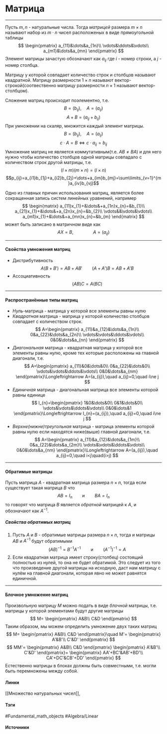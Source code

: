 # Матрица
***
Пусть $m,n$ - натуральные числа. Тогда *матрицей* размера $m\times n$ называют набор из $m\cdot n$ чисел расположеных в виде прямоугольной таблицы
$$
\begin{pmatrix}
a_{11}&\dots&a_{1n}\\
\vdots&\ddots&\vdots\\
a_{m1}&\dots&a_{mn}
\end{pmatrix}
$$
Элемент матрицы зачастую обозначают как $a_{ij}$ где $i$ - номер строки, а $j$ - номер столбца.

Матрицу у которой совпадает количество строк и столбцов называют квадратной.
Матрицу размерности $1\times n$ называют вектор-строкой(соотвественно матрицу размерности $n\times1$ называют вектор-столбцом).

Сложение матриц происходит поэлементно, т.е.
$$B=(b_{ij}),\quad A=(a_{ij})$$
$$A+B=(a_{ij}+b_{ij})$$
При умножении на скаляр, множится каждый элемент матрицы.
$$B=(b_{ij}),\quad A=(a_{ij})$$
$$c\cdot A=B\Leftrightarrow c\cdot a_{ij}=b_{ij}$$
Умножение матриц не является коммутативным(т.е. $AB\ne BA$) и для него нужно чтобы количество столбцов одной матрицы совпадало с количеством строк другой матрицы, т.е.
$$(l\times m)(m\times n)=(l\times n)$$
$$p_{ij}=a_{i1}b_{1j}+a_{i2}b_{2j}+\dots+a_{im}b_{mj}=\sum\limits_{v=1}^{m}a_{iv}b_{vj}$$

Одно из главных причин использования матриц, является более сокращенная запись систем линейных уравнений, например
$$
\begin{matrix}
a_{11}x_{1}+&\dots&+a_{1n}x_{n}=&b_{1}\\
a_{21}x_{1}+&\dots&+a_{2n}x_{n}=&b_{2}\\
\vdots&&\vdots&\vdots\\
a_{m1}x_{1}+&\dots&+a_{mn}x_{n}=&b_{m}
\end{matrix}
$$
может быть записано в матричном виде как
$$
AX=B,\qquad\qquad A=(a_{ij})
$$
***
#### Свойства умножения матриц
- Дистрибутивность
  $$
  A(B+B')=AB+AB'\qquad(A+A')B=AB+A'B
  $$
- Ассоциативность
  $$
  (AB)C=A(BC)
  $$
***
#### Распространённые типы матриц
- *Нуль*-матрица - матрица у которой все элементы равны нулю
- *Квадратная* матрица - матрица у которой количество столбцов совпадает с количеством строк.
  $$
  A=\begin{pmatrix}
  a_{11}&a_{12}&\dots&a_{1n}\\
  0&a_{22}&\dots&a_{2n}\\
  \vdots&\vdots&\ddots&\vdots\\
  0&0&\dots&a_{nn}
  \end{pmatrix}
  $$
- *Диагональная* матрица - квадратная матрица у которой все элементы равны нулю, кроме тех которые расположены на главной диагонали, т.е.
  $$
  A=\begin{pmatrix}
  a_{11}&0&\dots&0\\
  0&a_{22}&\dots&0\\
  \vdots&\vdots&\ddots&\vdots\\
  0&0&\dots&a_{nm}
  \end{pmatrix}\Longleftrightarrow
  A=(a_{ij}),\quad a_{ij}=0,\quad i\ne j
  $$
- *Единичная* матрица - диагональная матрица все элементы которой равны единице
  $$
  I_{n}=\begin{pmatrix}
  1&0&\dots&0\\
  0&1&\dots&0\\
  \vdots&\vdots&\ddots&\vdots\\
  0&0&\dots&1
  \end{pmatrix}\Longleftrightarrow
  I_{n}=(a_{ij}),\quad a_{ij}=0,\quad i\ne j
  $$
- *Верхне(нижне)треугольная* матрица - матрица элементы которой равны нулю если находятся ниже(выше) главной диагонали, т.е.
  $$
  A=\begin{pmatrix}
  a_{11}&a_{12}&\dots&a_{1m}\\
  0&a_{22}&\dots&a_{2m}\\
  \vdots&\vdots&\ddots&\vdots\\
  0&0&\dots&a_{nm}
  \end{pmatrix}\Longleftrightarrow
  A=(a_{ij}),\quad a_{ij}=0,\quad i<j\quad(i>j)
  $$
***
#### Обратимые матрицы
Пусть матрица $A$ - квадратная матрица размера $n\times n$, тогда если существует такая матрица $B$ что 
$$
AB=I_{n}\qquad\text{и}\qquad BA=I_{n}
$$
то говорят что матрица $B$ является *обратной* матрицей к $A$, и обозначают как $A^{-1}$.
##### Свойства обратимых матриц
1. Пусть $A$ и $B$ - обратимые матрицы размера $n\times n$, тогда и матрицы $AB$ и $A^{-1}$ будут обратимыми
   $$
   (AB)^{-1}=B^{-1}A^{-1}\qquad\text{и}\qquad(A^{-1})^{-1}=A
   $$
2. Если квадратная матрица имеет строку(столбец) состоящий полностью из нулей, то она не будет обратимой.
   Это следует из того что произведение другой матрицы на исходную, даст нам матрицу с нулём на главной диагонали, которая явно не может равнятся единичной.
***
#### Блочное умножение матриц
Произвольную матрицу $M$ можно подать в виде *блочной* матрицы, т.е. матрицы у которой элементами будут другие матрицы
$$
M=
\begin{pmatrix}
A&B\\
C&D
\end{pmatrix}
$$
Таким образом, мы можем определить умножение двух таких матриц
$$
M=
\begin{pmatrix}
A&B\\
C&D
\end{pmatrix}\quad
M'=
\begin{pmatrix}
A'&B'\\
C'&D'
\end{pmatrix}
$$
$$
MM'=
\begin{pmatrix}
A&B\\
C&D
\end{pmatrix}
\begin{pmatrix}
A'&B'\\
C'&D'
\end{pmatrix}=
\begin{pmatrix}
AA'+BC'&AB'+BD'\\
CA'+DC'&CB'+DD'
\end{pmatrix}
$$
Естественно матрицы в блоках должны быть совместными, т.е. могли быть перемножены между собой.
#### Линки
 [[Множество натуральных чисел]],
#### Тэги
 #Fundamental_math_objects 
 #Algebra/Linear  
#### Источники
